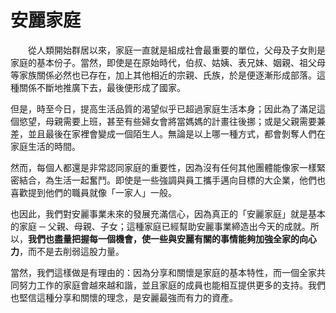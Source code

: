 # 安麗家庭

&emsp;&emsp;從人類開始群居以來，家庭一直就是組成社會最重要的單位，父母及子女則是家庭的基本份子。當然，即使是在原始時代，伯叔、姑姨、表兄妹、姻親、祖父母等家族關係必然也已存在，加上其他相近的宗親、氏族，於是便逐漸形成部落。這種關係不斷地推廣下去，最後便形成了國家。

但是，時至今日，提高生活品質的渴望似乎已超過家庭生活本身；因此為了滿足這個慾望，母親需要上班，甚至有些婦女會將當媽媽的計畫往後挪；或是父親需要兼差，並且最後在家裡會變成一個陌生人。無論是以上哪一種方式，都會剝奪人們在家庭生活的時間。

然而，每個人都還是非常認同家庭的重要性，因為沒有任何其他團體能像家一樣緊密結合，為生活一起奮鬥。即使是一些強調與員工攜手邁向目標的大企業，他們也喜歡提到他們的職員就像「一家人」一般。

也因此，我們對安麗事業未來的發展充滿信心，因為真正的「安麗家庭」就是基本的家庭 ─ 父親、母親、子女；這種家庭已經幫助安麗事業締造出今天的成就。所以，**我們也盡量把握每一個機會，使一些與安麗有關的事情能夠加強全家的向心力**，而不是去削弱這股力量。

當然，我們這樣做是有理由的：因為分享和關懷是家庭的基本特性，而一個全家共同努力工作的家庭會越來越和諧，並且家庭的成員也能相互提供更多的支持。我們也堅信這種分享和關懷的理念，是安麗最強而有力的資產。
